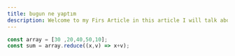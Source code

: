 ```yaml
---
title: bugun ne yaptım
description: Welcome to my Firs Article in this article I will talk about javascript
---
```


````javascript
const array = [30 ,20,40,50,10];
const sum = array.reduce((x,v) => x+v);
````
